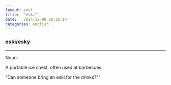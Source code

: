 ```yaml
---
layout: post
title:  "eski"
date:   2014-12-09 10:26:14 
categories: english
---
```

### eski/esky
-----------
Noun:

A portable ice chest, often used at barbecues

"Can someone bring an eski for the drinks?""